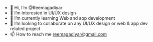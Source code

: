 - 👋 Hi, I’m @Reemagadiyar
- 👀 I’m interested in UI/UX design
- 🌱 I’m currently learning Web and app development
- 💞️ I’m looking to collaborate on any UI/UX design or web & app dev related project
- 📫 How to reach me reemagadiyar@gmail.com

<!---
Reemagadiyar/Reemagadiyar is a ✨ special ✨ repository because its `README.md` (this file) appears on your GitHub profile.
You can click the Preview link to take a look at your changes.
--->

